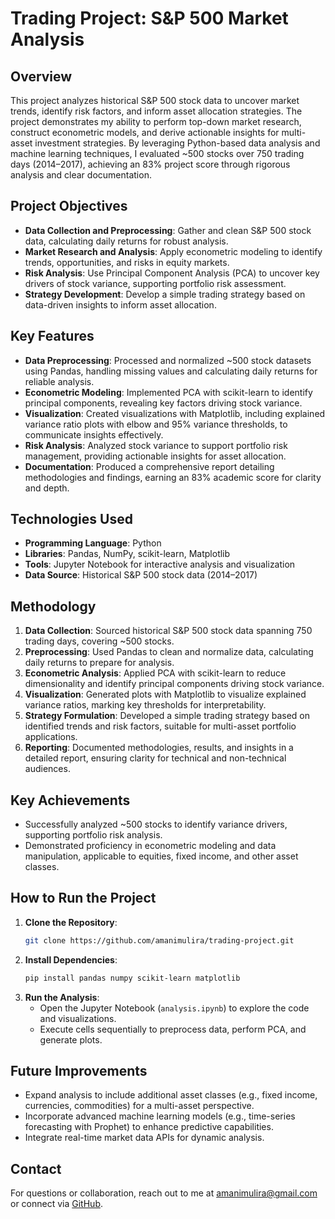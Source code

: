 # Trading Project: S&P 500 Market Analysis

## Overview

This project analyzes historical S&P 500 stock data to uncover market trends, identify risk factors, and inform asset allocation strategies. The project demonstrates my ability to perform top-down market research, construct econometric models, and derive actionable insights for multi-asset investment strategies. By leveraging Python-based data analysis and machine learning techniques, I evaluated ~500 stocks over 750 trading days (2014–2017), achieving an 83% project score through rigorous analysis and clear documentation.

## Project Objectives

- **Data Collection and Preprocessing**: Gather and clean S&P 500 stock data, calculating daily returns for robust analysis.
- **Market Research and Analysis**: Apply econometric modeling to identify trends, opportunities, and risks in equity markets.
- **Risk Analysis**: Use Principal Component Analysis (PCA) to uncover key drivers of stock variance, supporting portfolio risk assessment.
- **Strategy Development**: Develop a simple trading strategy based on data-driven insights to inform asset allocation.

## Key Features

- **Data Preprocessing**: Processed and normalized ~500 stock datasets using Pandas, handling missing values and calculating daily returns for reliable analysis.
- **Econometric Modeling**: Implemented PCA with scikit-learn to identify principal components, revealing key factors driving stock variance.
- **Visualization**: Created visualizations with Matplotlib, including explained variance ratio plots with elbow and 95% variance thresholds, to communicate insights effectively.
- **Risk Analysis**: Analyzed stock variance to support portfolio risk management, providing actionable insights for asset allocation.
- **Documentation**: Produced a comprehensive report detailing methodologies and findings, earning an 83% academic score for clarity and depth.

## Technologies Used

- **Programming Language**: Python
- **Libraries**: Pandas, NumPy, scikit-learn, Matplotlib
- **Tools**: Jupyter Notebook for interactive analysis and visualization
- **Data Source**: Historical S&P 500 stock data (2014–2017)

## Methodology

1. **Data Collection**: Sourced historical S&P 500 stock data spanning 750 trading days, covering ~500 stocks.
2. **Preprocessing**: Used Pandas to clean and normalize data, calculating daily returns to prepare for analysis.
3. **Econometric Analysis**: Applied PCA with scikit-learn to reduce dimensionality and identify principal components driving stock variance.
4. **Visualization**: Generated plots with Matplotlib to visualize explained variance ratios, marking key thresholds for interpretability.
5. **Strategy Formulation**: Developed a simple trading strategy based on identified trends and risk factors, suitable for multi-asset portfolio applications.
6. **Reporting**: Documented methodologies, results, and insights in a detailed report, ensuring clarity for technical and non-technical audiences.

## Key Achievements

- Successfully analyzed ~500 stocks to identify variance drivers, supporting portfolio risk analysis.
- Demonstrated proficiency in econometric modeling and data manipulation, applicable to equities, fixed income, and other asset classes.

## How to Run the Project

1. **Clone the Repository**:
   ```bash
   git clone https://github.com/amanimulira/trading-project.git
   ```
2. **Install Dependencies**:
   ```bash
   pip install pandas numpy scikit-learn matplotlib
   ```
3. **Run the Analysis**:
   - Open the Jupyter Notebook (`analysis.ipynb`) to explore the code and visualizations.
   - Execute cells sequentially to preprocess data, perform PCA, and generate plots.

## Future Improvements

- Expand analysis to include additional asset classes (e.g., fixed income, currencies, commodities) for a multi-asset perspective.
- Incorporate advanced machine learning models (e.g., time-series forecasting with Prophet) to enhance predictive capabilities.
- Integrate real-time market data APIs for dynamic analysis.

## Contact

For questions or collaboration, reach out to me at [amanimulira@gmail.com](mailto:amanimulira@gmail.com) or connect via [GitHub](https://github.com/amanimulira).


